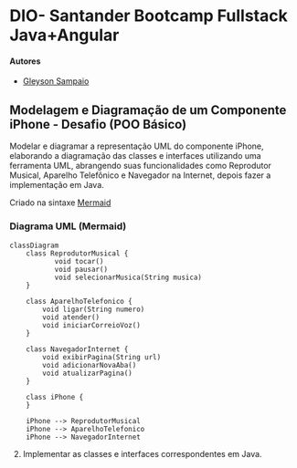 
# DIO- Santander Bootcamp Fullstack Java+Angular

#### Autores
- [Gleyson Sampaio](https://github.com/glysns)

## Modelagem e Diagramação de um Componente iPhone  - Desafio (POO Básico)

Modelar e diagramar a representação UML do componente iPhone, elaborando a diagramação das classes e interfaces utilizando uma ferramenta UML, abrangendo suas funcionalidades como Reprodutor Musical, Aparelho Telefônico e Navegador na Internet, depois fazer a implementação em Java.




Criado na sintaxe [Mermaid](https://mermaid.js.org/)

###  Diagrama UML (Mermaid)
```mermaid
classDiagram
    class ReprodutorMusical {
           void tocar()
           void pausar()
           void selecionarMusica(String musica)
    }

    class AparelhoTelefonico {
        void ligar(String numero)
        void atender()
        void iniciarCorreioVoz()
    }

    class NavegadorInternet {
        void exibirPagina(String url)
        void adicionarNovaAba()
        void atualizarPagina()
    }

    class iPhone {
    }

    iPhone --> ReprodutorMusical
    iPhone --> AparelhoTelefonico
    iPhone --> NavegadorInternet
```
2. Implementar as classes e interfaces correspondentes em Java.

 

